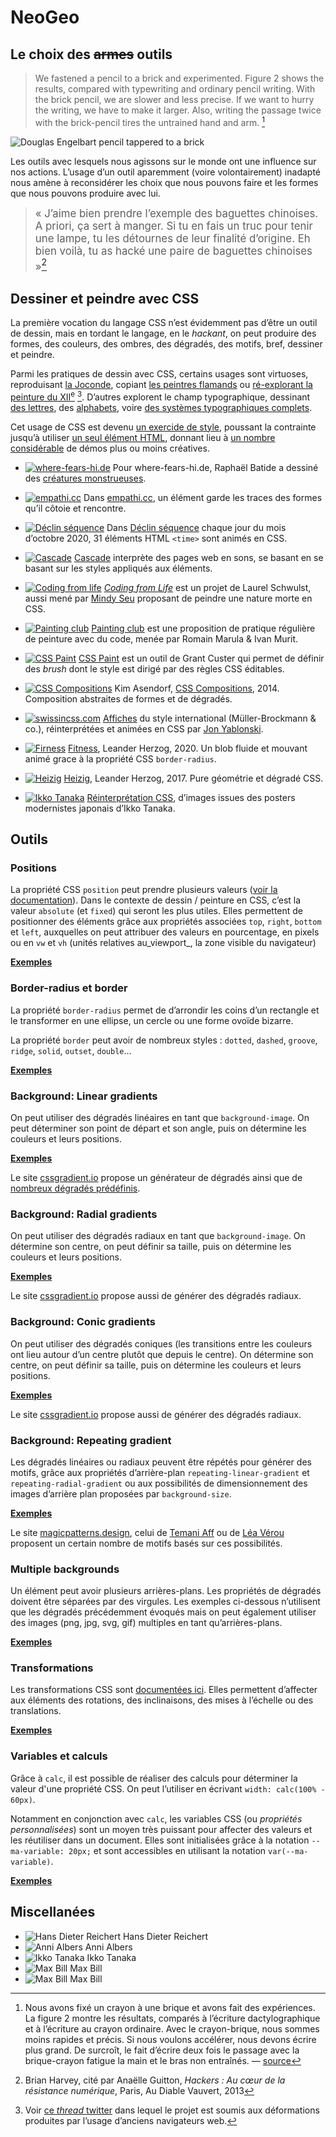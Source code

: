 # NeoGeo


## Le choix des ~~armes~~ outils

> We fastened a pencil to a brick and experimented. Figure 2 shows the results, compared with typewriting and ordinary pencil writing. With the brick pencil, we are slower and less precise. If we want to hurry the writing, we have to make it larger. Also, writing the passage twice with the brick-pencil tires the untrained hand and arm. [^doug]

[^doug]: Nous avons fixé un crayon à une brique et avons fait des expériences. La figure 2 montre les résultats, comparés à l’écriture dactylographique et à l’écriture au crayon ordinaire. Avec le crayon-brique, nous sommes moins rapides et précis. Si nous voulons accélérer, nous devons écrire plus grand. De surcroît, le fait d’écrire deux fois le passage avec la brique-crayon fatigue la main et le bras non entraînés. — [source](https://gordonbrander.com/pattern/brick-pencil/)


![Douglas Engelbart pencil tappered to a brick](brick.jpg)

Les outils avec lesquels nous agissons sur le monde ont une influence sur nos actions. L’usage d’un outil aparemment (voire volontairement) inadapté nous amène à reconsidérer les choix que nous pouvons faire et les formes que nous pouvons produire avec lui.

> <big>« J’aime bien prendre l’exemple des baguettes chinoises. A priori, ça sert à manger. Si tu en fais un truc pour tenir une lampe, tu les détournes de leur finalité d’origine. Eh bien voilà, tu as hacké une paire de baguettes chinoises »[^baguettes]</big>

[^baguettes]: Brian Harvey, cité par Anaëlle Guitton, _Hackers : Au cœur de la résistance numérique_, Paris, Au Diable Vauvert, 2013

## Dessiner et peindre avec CSS

La première vocation du langage CSS n’est évidemment pas d’être un outil de dessin, mais en tordant le langage, en le _hackant_, on peut produire des formes, des couleurs, des ombres, des dégradés, des motifs, bref, dessiner et peindre. 

Parmi les pratiques de dessin avec CSS, certains usages sont virtuoses, reproduisant [la Joconde](https://css-art.com/mona-lisa/ ), copiant [les peintres flamands](https://css-art.com/pure-css-lace/) ou [ré-explorant la peinture du XII<sup>e</sup>](https://diana-adrianne.com/purecss-francine/) [^francine]. D’autres explorent le champ typographique, dessinant [des lettres](https://refringo.glitch.me/specimen.html), des [alphabets](http://desandro.github.io/curtis-css-typeface/), voire [des systèmes typographiques complets](https://www.loremipsum.ro/fonts/golden-age/). 

Cet usage de CSS est devenu [un exercide de style](https://css-art.com/), poussant la contrainte jusqu’à utiliser [un seul élément HTML](https://a.singlediv.com/), donnant lieu à [un nombre considérable](https://codepen.io/tag/css-art) de démos plus ou moins créatives.

[^francine]: Voir [ce _thread_ twitter](https://twitter.com/waxpancake/status/991412919656005632) dans lequel le projet est soumis aux déformations produites par l’usage d’anciens navigateurs web.


* [![where-fears-hi.de](cssimages/wherefearshide.png)](https://where-fears-hi.de/)
Pour where-fears-hi.de, Raphaël Batide a dessiné des [créatures monstrueuses](https://where-fears-hi.de/).

* [![empathi.cc](cssimages/empathi.cc.png)](https://empathi.cc/)
Dans [empathi.cc](https://empathi.cc/), un élément garde les traces des formes qu’il côtoie et rencontre.

* [![Déclin séquence](cssimages/declin.png)](https://declin-sequence.neocities.org/)
Dans [Déclin séquence](https://declin-sequence.neocities.org/) chaque jour du mois d’octobre 2020, 31 éléments HTML `<time>` sont animés en CSS.

* [![Cascade](cssimages/cascade.svg)](https://raphaelbastide.com/cascade/)
[Cascade](https://raphaelbastide.com/cascade/) interprète des pages web en sons, se basant en se basant sur les styles appliqués aux éléments. 

* [![Coding from life](cssimages/codingfromlife.png)](https://veryinteractive.net/pages/coding-from-life.html)
[_Coding from Life_](https://veryinteractive.net/pages/coding-from-life.html) est un projet de Laurel Schwulst, aussi mené par [Mindy Seu](http://designforthe.net/workshops/codingfromlife/index.html) proposant de peindre une nature morte en CSS.

* [![Painting club](cssimages/paintingclub.png)](http://painting-club.ivro.fr/)
[Painting club](http://painting-club.ivro.fr/) est une proposition de pratique régulière de peinture avec du code, menée par Romain Marula & Ivan Murit.

* [![CSS Paint](cssimages/csspaint.png)](https://css-paint.constraint.systems/)
[CSS Paint](https://css-paint.constraint.systems/) est un outil de Grant Custer qui permet de définir des _brush_ dont le style est dirigé par des règles CSS éditables.

* [![CSS Compositions](cssimages/csscompositions.png)](https://kimasendorf.com/css-compositions/)
Kim Asendorf, [CSS Compositions](https://kimasendorf.com/css-compositions/), 2014. Composition abstraites de formes et de dégradés.

* [![swissincss.com](cssimages/swiss.png)](https://swissincss.com/index.html)
[Affiches](https://swissincss.com/index.html) du style international (Müller-Brockmann & co.), réinterprétées et animées en CSS par [Jon Yablonski](https://codepen.io/jonyablonski/).

* [![Firness](cssimages/fitness.png)](https://leanderherzog.ch/2020/fitness/)
[Fitness](https://leanderherzog.ch/2020/fitness/), Leander Herzog, 2020. Un blob fluide et mouvant animé grace à la propriété CSS `border-radius`.

* [![Heizig](cssimages/heizig.png)](https://leanderherzog.ch/2017/heizig/)
[Heizig](https://leanderherzog.ch/2017/heizig/), Leander Herzog, 2017. Pure géométrie et dégradé CSS.

* [![Ikko Tanaka](cssimages/ikkotanaka.png)](https://codepen.io/yuanchuan/full/MQEeJo)
[Réinterprétation CSS](https://codepen.io/yuanchuan/full/MQEeJo), d’images issues des posters modernistes japonais d’Ikko Tanaka.



## Outils

### Positions
La propriété CSS `position` peut prendre plusieurs valeurs ([voir la documentation](../../ressources/css/positions/)). Dans le contexte de dessin / peinture en CSS, c’est la valeur `absolute` (et `fixed`) qui seront les plus utiles. Elles permettent de positionner des éléments grâce aux propriétés associées `top`, `right`, `bottom` et `left`, auxquelles on peut attribuer des valeurs en pourcentage, en pixels ou en `vw` et `vh` (unités relatives au_viewport_, la zone visible du navigateur)

**[Exemples](https://codepen.io/esadpyrenees/pen/eYKGGaK)**

### Border-radius et border
La propriété `border-radius` permet de d’arrondir les coins d’un rectangle et le transformer  en une ellipse, un cercle ou une forme ovoïde bizarre.

La propriété `border` peut avoir de nombreux styles : `dotted`, `dashed`, `groove`, `ridge`, `solid`, `outset`, `double`…

**[Exemples](https://codepen.io/esadpyrenees/pen/abKLyyp)**

### Background: Linear gradients
On peut utiliser des dégradés linéaires en tant que `background-image`. On peut déterminer son point de départ et son angle, puis on détermine les couleurs et leurs positions.

**[Exemples](https://codepen.io/esadpyrenees/pen/zYaEdyw)**

Le site [cssgradient.io](https://cssgradient.io/) propose un générateur de dégradés ainsi que de [nombreux dégradés prédéfinis](https://cssgradient.io/gradient-backgrounds/).

### Background: Radial gradients
On peut utiliser des dégradés radiaux en tant que `background-image`. On détermine son centre, on peut définir sa taille, puis on détermine les couleurs et leurs positions.

**[Exemples](https://codepen.io/esadpyrenees/pen/MWXEEgb)**

Le site [cssgradient.io](https://cssgradient.io/) propose aussi de générer des dégradés radiaux.

### Background: Conic gradients
On peut utiliser des dégradés coniques (les transitions entre les couleurs ont lieu autour d’un centre plutôt que depuis le centre). On détermine son centre, on peut définir sa taille, puis on détermine les couleurs et leurs positions.

**[Exemples](https://codepen.io/esadpyrenees/pen/PoaJJKo)**

Le site [cssgradient.io](https://cssgradient.io/) propose aussi de générer des dégradés radiaux.

### Background: Repeating gradient

Les dégradés linéaires ou radiaux peuvent être répétés pour générer des motifs, grâce aux propriétés d’arrière-plan `repeating-linear-gradient` et `repeating-radial-gradient` ou aux possibilités de dimensionnement des images d’arrière plan proposées par `background-size`.

**[Exemples](https://codepen.io/esadpyrenees/pen/LYrzzRJ)**

Le site [magicpatterns.design](https://www.magicpattern.design/tools/css-backgrounds), celui de [Temani Aff](https://css-pattern.com/) ou de [Léa Vérou](https://projects.verou.me/css3patterns/) proposent un certain nombre de motifs basés sur ces possibilités.

### Multiple backgrounds
Un élément peut avoir plusieurs arrières-plans. Les propriétés de dégradés doivent être séparées par des virgules. Les exemples ci-dessous n’utilisent que les dégradés précédemment évoqués mais on peut également utiliser des images (png, jpg, svg, gif) multiples en tant qu’arrières-plans.

**[Exemples](https://codepen.io/esadpyrenees/pen/BaVwmoW)**

### Transformations

Les transformations CSS sont [documentées ici](http://localhost/web/pages/ressources/css/transformations/). Elles permettent d’affecter aux éléments des rotations, des inclinaisons, des mises à l’échelle ou des translations.

**[Exemples](https://codepen.io/esadpyrenees/pen/XWYezaQ)**

### Variables et calculs

Grâce à `calc`, il est possible de réaliser des calculs pour déterminer la valeur d'une propriété CSS. On peut l’utiliser en écrivant `width: calc(100% - 60px)`.

Notamment en conjonction avec `calc`, les variables CSS (ou _propriétés personnalisées_) sont un moyen très puissant pour affecter des valeurs et les réutiliser dans un document. Elles sont initialisées grâce à la notation `--ma-variable: 20px;` et sont accessibles en utilisant la notation `var(--ma-variable)`.

**[Exemples](https://codepen.io/esadpyrenees/pen/mdKBqLW)**

<!--
### Shapes
### Clip paths

# Outils et frameworks
https://css-doodle.com/
https://yuanchuan.dev/talk/generative-art-with-css/

-->

## Miscellanées

* ![Hans Dieter Reichert](images/2001-reichert2.jpg)
    Hans Dieter Reichert
* ![Anni Albers](images/anni_albers_rug_design_for_childs_room_1928.jpg)
    Anni Albers
* ![Ikko Tanaka](images/ikko_tanaka_design_japan_31_1962.jpg)
    Ikko Tanaka
* ![Max Bill](images/max_bill_form_internationale_revue_5_1959.jpg)
    Max Bill
* ![Max Bill](images/max_bill_no_beginning_no_end_2018.jpg)
    Max Bill

